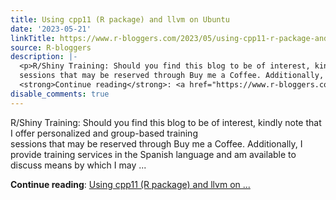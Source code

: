 ```yaml
---
title: Using cpp11 (R package) and llvm on Ubuntu
date: '2023-05-21'
linkTitle: https://www.r-bloggers.com/2023/05/using-cpp11-r-package-and-llvm-on-ubuntu/
source: R-bloggers
description: |-
  <p>R/Shiny Training: Should you find this blog to be of interest, kindly note that I offer personalized and group-based training<br />
  sessions that may be reserved through Buy me a Coffee. Additionally, I provide training services in the Spanish language and am available to discuss means by which I may ...</p>
  <strong>Continue reading</strong>: <a href="https://www.r-bloggers.com/2023/05/using-cpp11-r-package-and-llvm-on-ubuntu/">Using cpp11 (R package) and llvm on ...
disable_comments: true
---
```

<p>R/Shiny Training: Should you find this blog to be of interest, kindly note that I offer personalized and group-based training<br />
sessions that may be reserved through Buy me a Coffee. Additionally, I provide training services in the Spanish language and am available to discuss means by which I may ...</p>
<strong>Continue reading</strong>: <a href="https://www.r-bloggers.com/2023/05/using-cpp11-r-package-and-llvm-on-ubuntu/">Using cpp11 (R package) and llvm on ...
